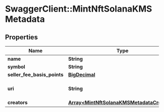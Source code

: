 # SwaggerClient::MintNftSolanaKMSMetadata

## Properties
Name | Type | Description | Notes
------------ | ------------- | ------------- | -------------
**name** | **String** | Name of the NFT token. | 
**symbol** | **String** | Symbol of the NFT token. | 
**seller_fee_basis_points** | [**BigDecimal**](BigDecimal.md) | Basis points of the seller fee. | 
**uri** | **String** | Metadata of the token. See https://eips.ethereum.org/EIPS/eip-721#specification for more details. | 
**creators** | [**Array&lt;MintNftSolanaKMSMetadataCreators&gt;**](MintNftSolanaKMSMetadataCreators.md) | Royalty receivers for NFT transfers. | [optional] 

